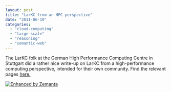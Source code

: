 ```yaml
---
layout: post
title: "LarKC from an HPC perspective"
date: "2011-06-19"
categories: 
  - "cloud-computing"
  - "large-scale"
  - "reasoning"
  - "semantic-web"
---
```


The LarKC folk at the German High Performance Computing Centre in Stuttgart did a rather nice write-up on LarKC from a high-performance computing perspective, intended for their own community. Find the relevant pages [here.](http://www.cs.vu.nl/~frankh/spool/LarKC/HLRS-Magazine-inSiDE-spring2011.pdf)

[![Enhanced by Zemanta](http://img.zemanta.com/zemified_e.png?x-id=e4e94f83-b8bf-4029-9426-8655d4f838ea)](http://www.zemanta.com/ "Enhanced by Zemanta")
